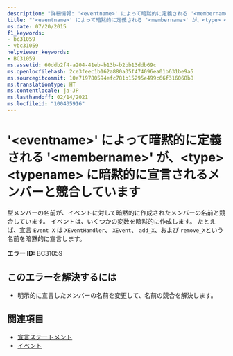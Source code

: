 ```yaml
---
description: "詳細情報: '<eventname>' によって暗黙的に定義される '<membername>' が、<type> <typename> に暗黙的に宣言されるメンバーと競合しています"
title: "'<eventname>' によって暗黙的に定義される '<membername>' が、<type> <typename> に暗黙的に宣言されるメンバーと競合しています"
ms.date: 07/20/2015
f1_keywords:
- bc31059
- vbc31059
helpviewer_keywords:
- BC31059
ms.assetid: 60ddb2f4-a204-41eb-b13b-b2bb13ddb69c
ms.openlocfilehash: 2ce3feec1b162a880a35f474096ea01b631be9a5
ms.sourcegitcommit: 10e719780594efc781b15295e499c66f316068b8
ms.translationtype: HT
ms.contentlocale: ja-JP
ms.lasthandoff: 02/14/2021
ms.locfileid: "100435916"
---
```

# <a name="eventname-implicitly-defines-membername-which-conflicts-with-a-member-implicitly-declared-in-type-typename"></a>'\<eventname>' によって暗黙的に定義される '\<membername>' が、\<type> \<typename> に暗黙的に宣言されるメンバーと競合しています

型メンバーの名前が、イベントに対して暗黙的に作成されたメンバーの名前と競合しています。 イベントは、いくつかの変数を暗黙的に作成します。 たとえば、宣言 `Event X` は `XEventHandler`、 `XEvent`、 `add_X`、および `remove_X`という名前を暗黙的に宣言します。

**エラー ID:** BC31059

## <a name="to-correct-this-error"></a>このエラーを解決するには

- 明示的に宣言したメンバーの名前を変更して、名前の競合を解決します。

## <a name="see-also"></a>関連項目

- [宣言ステートメント](../programming-guide/language-features/statements.md#declaration-statements)
- [イベント](../programming-guide/language-features/events/index.md)
